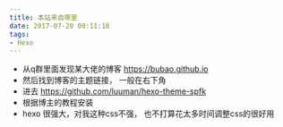 ```yaml
---
title: 本站来自哪里
date: 2017-07-20 00:11:18
tags:
- Hexo
---
```


- 从q群里面发现某大佬的博客 https://bubao.github.io
- 然后找到博客的主题链接， 一般在右下角
- 进去 https://github.com/luuman/hexo-theme-spfk
- 根据博主的教程安装
- hexo 很强大，对我这种css不强， 也不打算花太多时间调整css的很好用
